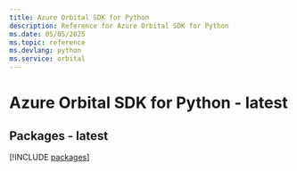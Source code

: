 ```yaml
---
title: Azure Orbital SDK for Python
description: Reference for Azure Orbital SDK for Python
ms.date: 05/05/2025
ms.topic: reference
ms.devlang: python
ms.service: orbital
---
```

# Azure Orbital SDK for Python - latest
## Packages - latest
[!INCLUDE [packages](orbital-index.md)]